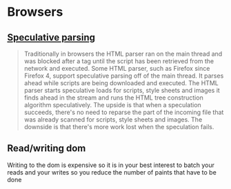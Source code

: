 # Browsers

## [Speculative parsing](https://developer.mozilla.org/en-US/docs/Glossary/speculative_parsing)

> Traditionally in browsers the HTML parser ran on the main thread and was blocked after a </script> tag until the script has been retrieved from the network and executed. Some HTML parser, such as Firefox since Firefox 4, support speculative parsing off of the main thread. It parses ahead while scripts are being downloaded and executed. The HTML parser starts speculative loads for scripts, style sheets and images it finds ahead in the stream and runs the HTML tree construction algorithm speculatively. The upside is that when a speculation succeeds, there's no need to reparse the part of the incoming file that was already scanned for scripts, style sheets and images. The downside is that there's more work lost when the speculation fails.

## Read/writing dom

Writing to the dom is expensive so it is in your best interest to batch your reads and your writes so you reduce the number of paints that have to be done
